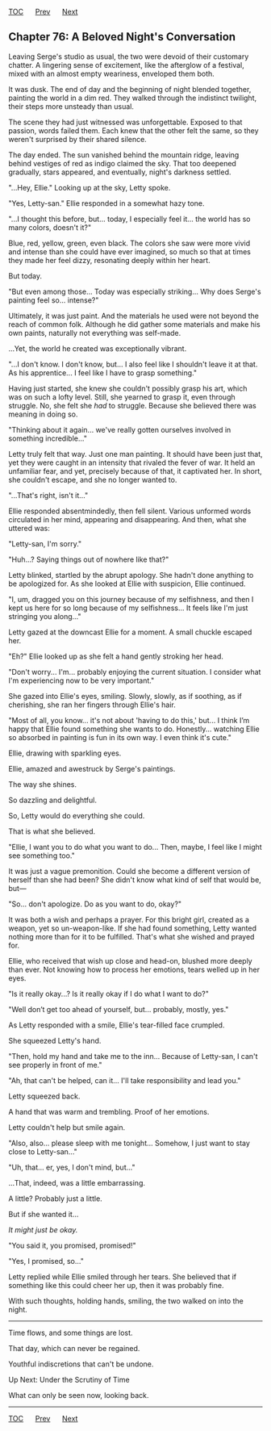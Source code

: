 [TOC](../readme.md)&nbsp;&nbsp;&nbsp;&nbsp;&nbsp;&nbsp;[Prev](index_split_051.md)&nbsp;&nbsp;&nbsp;&nbsp;&nbsp;&nbsp;[Next](index_split_053.md)



## Chapter 76: A Beloved Night's Conversation

Leaving Serge's studio as usual, the two were devoid of their customary
chatter. A lingering sense of excitement, like the afterglow of a
festival, mixed with an almost empty weariness, enveloped them both.

It was dusk. The end of day and the beginning of night blended together,
painting the world in a dim red. They walked through the indistinct
twilight, their steps more unsteady than usual.

The scene they had just witnessed was unforgettable. Exposed to that
passion, words failed them. Each knew that the other felt the same, so
they weren't surprised by their shared silence.

The day ended. The sun vanished behind the mountain ridge, leaving
behind vestiges of red as indigo claimed the sky. That too deepened
gradually, stars appeared, and eventually, night's darkness settled.

"...Hey, Ellie." Looking up at the sky, Letty spoke.

"Yes, Letty-san." Ellie responded in a somewhat hazy tone.

"...I thought this before, but... today, I especially feel it... the
world has so many colors, doesn't it?"

Blue, red, yellow, green, even black. The colors she saw were more vivid
and intense than she could have ever imagined, so much so that at times
they made her feel dizzy, resonating deeply within her heart.

But today.

"But even among those... Today was especially striking... Why does
Serge's painting feel so... intense?"

Ultimately, it was just paint. And the materials he used were not beyond
the reach of common folk. Although he did gather some materials and make
his own paints, naturally not everything was self-made.

...Yet, the world he created was exceptionally vibrant.

"...I don't know. I don't know, but... I also feel like I shouldn't
leave it at that. As his apprentice... I feel like I have to grasp
something."

Having just started, she knew she couldn't possibly grasp his art, which
was on such a lofty level. Still, she yearned to grasp it, even through
struggle. No, she felt she *had* to struggle. Because she believed there
was meaning in doing so.

"Thinking about it again... we've really gotten ourselves involved in
something incredible..."

Letty truly felt that way. Just one man painting. It should have been
just that, yet they were caught in an intensity that rivaled the fever
of war. It held an unfamiliar fear, and yet, precisely because of that,
it captivated her. In short, she couldn't escape, and she no longer
wanted to.

"...That's right, isn't it..."

Ellie responded absentmindedly, then fell silent. Various unformed words
circulated in her mind, appearing and disappearing. And then, what she
uttered was:

"Letty-san, I'm sorry."

"Huh...? Saying things out of nowhere like that?"

Letty blinked, startled by the abrupt apology. She hadn't done anything
to be apologized for. As she looked at Ellie with suspicion, Ellie
continued.

"I, um, dragged you on this journey because of my selfishness, and then
I kept us here for so long because of my selfishness... It feels like
I'm just stringing you along..."

Letty gazed at the downcast Ellie for a moment. A small chuckle escaped
her.

"Eh?" Ellie looked up as she felt a hand gently stroking her head.

"Don't worry... I'm... probably enjoying the current situation. I
consider what I'm experiencing now to be very important."

She gazed into Ellie's eyes, smiling. Slowly, slowly, as if soothing, as
if cherishing, she ran her fingers through Ellie's hair.

"Most of all, you know... it's not about 'having to do this,' but... I
think I’m happy that Ellie found something she wants to do. Honestly...
watching Ellie so absorbed in painting is fun in its own way. I even
think it's cute."

Ellie, drawing with sparkling eyes.

Ellie, amazed and awestruck by Serge's paintings.

The way she shines.

So dazzling and delightful.

So, Letty would do everything she could.

That is what she believed.

"Ellie, I want you to do what you want to do... Then, maybe, I feel like
I might see something too."

It was just a vague premonition. Could she become a different version of
herself than she had been? She didn't know what kind of self that would
be, but—

"So... don't apologize. Do as you want to do, okay?"

It was both a wish and perhaps a prayer. For this bright girl, created
as a weapon, yet so un-weapon-like. If she had found something, Letty
wanted nothing more than for it to be fulfilled. That's what she wished
and prayed for.

Ellie, who received that wish up close and head-on, blushed more deeply
than ever. Not knowing how to process her emotions, tears welled up in
her eyes.

"Is it really okay...? Is it really okay if I do what I want to do?"

"Well don’t get too ahead of yourself, but... probably, mostly, yes."

As Letty responded with a smile, Ellie's tear-filled face crumpled.

She squeezed Letty's hand.

"Then, hold my hand and take me to the inn... Because of Letty-san, I
can't see properly in front of me."

"Ah, that can't be helped, can it... I'll take responsibility and lead
you."

Letty squeezed back.

A hand that was warm and trembling. Proof of her emotions.

Letty couldn't help but smile again.

"Also, also... please sleep with me tonight... Somehow, I just want to
stay close to Letty-san..."

"Uh, that... er, yes, I don't mind, but..."

...That, indeed, was a little embarrassing.

A little? Probably just a little.

But if she wanted it…

*It might just be okay.*

"You said it, you promised, promised!"

"Yes, I promised, so..."

Letty replied while Ellie smiled through her tears. She believed that if
something like this could cheer her up, then it was probably fine.

With such thoughts, holding hands, smiling, the two walked on into the
night.

------------------------------------------------------------------------

Time flows, and some things are lost.

That day, which can never be regained.

Youthful indiscretions that can't be undone.

Up Next: Under the Scrutiny of Time

What can only be seen now, looking back.


---
[TOC](../readme.md)&nbsp;&nbsp;&nbsp;&nbsp;&nbsp;&nbsp;[Prev](index_split_051.md)&nbsp;&nbsp;&nbsp;&nbsp;&nbsp;&nbsp;[Next](index_split_053.md)

